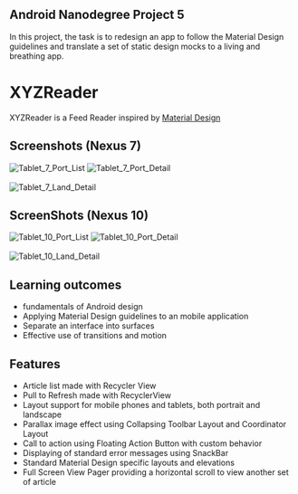 ## Android Nanodegree Project 5
In this project, the task is to redesign an app to follow the Material Design guidelines and translate a set of static design mocks to a living and breathing app.

XYZReader
=========

XYZReader is a Feed Reader inspired by [Material Design](https://material.google.com/)

Screenshots (Nexus 7)
-------------------
![Tablet_7_Port_List](http://res.cloudinary.com/chi6rag/image/upload/c_scale,w_300/v1467466495/tab_7_port_sc7m4j.png)
![Tablet_7_Port_Detail](http://res.cloudinary.com/chi6rag/image/upload/c_scale,w_300/v1467466524/tab_7_detail_port_vixdpn.png)
<br /><br />
![Tablet_7_Land_Detail](http://res.cloudinary.com/chi6rag/image/upload/c_scale,h_600/a_270/v1467466549/tab_7_detail_land_y1vjef.png)

ScreenShots (Nexus 10)
----------------------
![Tablet_10_Port_List](http://res.cloudinary.com/chi6rag/image/upload/c_scale,h_400/a_270/v1467466594/tab_7_port_p83kfq.png)
![Tablet_10_Port_Detail](http://res.cloudinary.com/chi6rag/image/upload/c_scale,h_400/a_270/v1467466553/tab_7__detail_port_tfwycm.png)
<br /><br />
![Tablet_10_Land_Detail](http://res.cloudinary.com/chi6rag/image/upload/c_scale,h_600/v1467466544/tab_7__detail_land_ocnyq3.png)

## Learning outcomes

* fundamentals of Android design
* Applying Material Design guidelines to an mobile application
* Separate an interface into surfaces
* Effective use of transitions and motion

Features
--------
- Article list made with Recycler View
- Pull to Refresh made with RecyclerView
- Layout support for mobile phones and tablets, both portrait and landscape
- Parallax image effect using Collapsing Toolbar Layout and Coordinator Layout
- Call to action using Floating Action Button with custom behavior
- Displaying of standard error messages using SnackBar
- Standard Material Design specific layouts and elevations
- Full Screen View Pager providing a horizontal scroll to view another set of article

